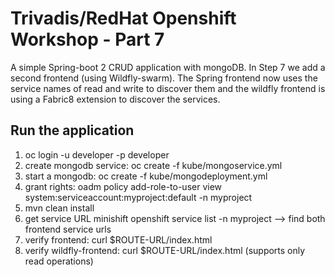 # Trivadis/RedHat Openshift Workshop - Part 7

A simple Spring-boot 2 CRUD application with mongoDB. In Step 7 we add a second frontend (using Wildfly-swarm). The Spring frontend now uses the service names of read and write to discover them and the wildfly frontend is using a Fabric8 extension to discover the services.
## Run the application

1. oc login -u developer -p developer
2. create mongodb service: oc create -f kube/mongoservice.yml 
3. start a mongodb:  oc create -f kube/mongodeployment.yml
4. grant rights: oadm policy add-role-to-user view system:serviceaccount:myproject:default -n myproject
5. mvn clean install 
6. get service URL minishift openshift service list -n myproject --> find both frontend service urls
7. verify frontend: curl $ROUTE-URL/index.html
8. verify wildfly-frontend: curl $ROUTE-URL/index.html (supports only read operations)
